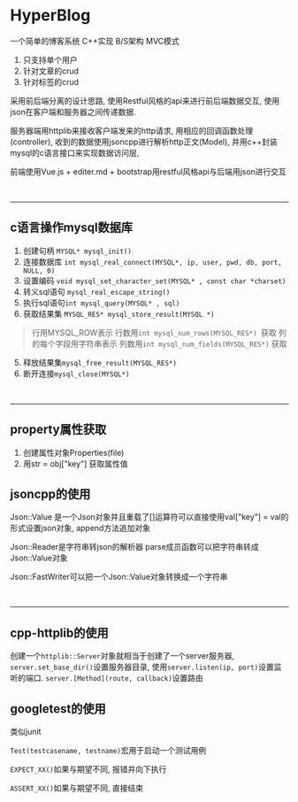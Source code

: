 # HyperBlog

一个简单的博客系统 C++实现 B/S架构 MVC模式

1. 只支持单个用户
2. 针对文章的crud
3. 针对标签的crud

采用前后端分离的设计思路, 使用Restful风格的api来进行前后端数据交互, 使用json在客户端和服务器之间传递数据.

 服务器端用httplib来接收客户端发来的http请求, 用相应的回调函数处理(controller), 收到的数据使用jsoncpp进行解析http正文(Model), 并用c++封装mysql的c语言接口来实现数据访问层,  

前端使用Vue.js + editer.md + bootstrap用restful风格api与后端用json进行交互

<br><hr>

## c语言操作mysql数据库

1. 创建句柄 `MYSQL* mysql_init()`
2. 连接数据库 `int mysql_real_connect(MYSQL*, ip, user, pwd, db, port, NULL, 0)`
3. 设置编码 `void mysql_set_character_set(MYSQL* , const char *charset)`
4. 转义sql语句 `mysql_real_escape_string()`
5. 执行sql语句`int mysql_query(MYSQL* , sql)`
6. 获取结果集 `MYSQL_RES* mysql_store_result(MYSQL *)`
> 行用MYSQL_ROW表示 行数用`int mysql_num_rows(MYSQL_RES*) `获取
> 列的每个字段用字符串表示 列数用`int mysql_num_fields(MYSQL_RES*)` 获取
5. 释放结果集`mysql_free_result(MYSQL_RES*)`
6. 断开连接`mysql_close(MYSQL*)`

<br><hr>

## property属性获取

1. 创建属性对象Properties(file)
2. 用str = obj["key"] 获取属性值

## jsoncpp的使用

Json::Value 是一个Json对象并且重载了[]运算符可以直接使用val["key"] = val的形式设置json对象, append方法追加对象

Json::Reader是字符串转json的解析器  parse成员函数可以把字符串转成Json::Value对象

Json::FastWriter可以把一个Json::Value对象转换成一个字符串

<br><hr>

## cpp-httplib的使用

创建一个`httplib::Server`对象就相当于创建了一个server服务器, `server.set_base_dir()`设置服务器目录, 使用`server.listen(ip, port)`设置监听的端口. `server.[Method](route, callback)`设置路由



## googletest的使用

类似junit

`Test(testcasename, testname)`宏用于启动一个测试用例

`EXPECT_XX()`如果与期望不同, 报错并向下执行

`ASSERT_XX()`如果与期望不同, 直接结束